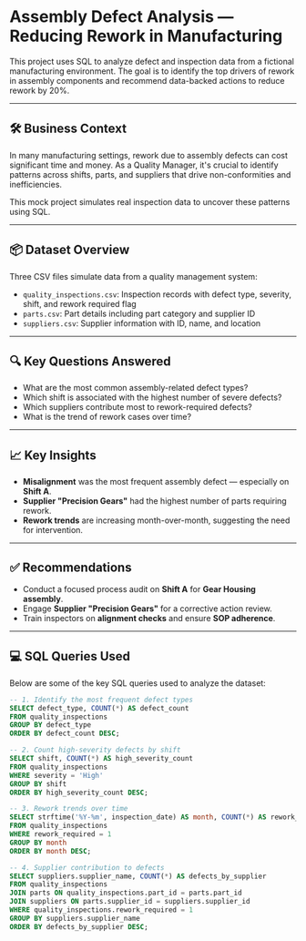 # Assembly Defect Analysis — Reducing Rework in Manufacturing

This project uses SQL to analyze defect and inspection data from a fictional manufacturing environment. The goal is to identify the top drivers of rework in assembly components and recommend data-backed actions to reduce rework by 20%.

---

## 🛠️ Business Context

In many manufacturing settings, rework due to assembly defects can cost significant time and money. As a Quality Manager, it's crucial to identify patterns across shifts, parts, and suppliers that drive non-conformities and inefficiencies.

This mock project simulates real inspection data to uncover these patterns using SQL.

---

## 📦 Dataset Overview

Three CSV files simulate data from a quality management system:

- `quality_inspections.csv`: Inspection records with defect type, severity, shift, and rework required flag
- `parts.csv`: Part details including part category and supplier ID
- `suppliers.csv`: Supplier information with ID, name, and location

---

## 🔍 Key Questions Answered

- What are the most common assembly-related defect types?
- Which shift is associated with the highest number of severe defects?
- Which suppliers contribute most to rework-required defects?
- What is the trend of rework cases over time?

---

## 📈 Key Insights

- **Misalignment** was the most frequent assembly defect — especially on **Shift A**.
- **Supplier "Precision Gears"** had the highest number of parts requiring rework.
- **Rework trends** are increasing month-over-month, suggesting the need for intervention.

---

## ✅ Recommendations

- Conduct a focused process audit on **Shift A** for **Gear Housing assembly**.
- Engage **Supplier "Precision Gears"** for a corrective action review.
- Train inspectors on **alignment checks** and ensure **SOP adherence**.

---

## 💻 SQL Queries Used

Below are some of the key SQL queries used to analyze the dataset:

```sql
-- 1. Identify the most frequent defect types
SELECT defect_type, COUNT(*) AS defect_count
FROM quality_inspections
GROUP BY defect_type
ORDER BY defect_count DESC;

-- 2. Count high-severity defects by shift
SELECT shift, COUNT(*) AS high_severity_count
FROM quality_inspections
WHERE severity = 'High'
GROUP BY shift
ORDER BY high_severity_count DESC;

-- 3. Rework trends over time
SELECT strftime('%Y-%m', inspection_date) AS month, COUNT(*) AS rework_count
FROM quality_inspections
WHERE rework_required = 1
GROUP BY month
ORDER BY month DESC;

-- 4. Supplier contribution to defects
SELECT suppliers.supplier_name, COUNT(*) AS defects_by_supplier
FROM quality_inspections
JOIN parts ON quality_inspections.part_id = parts.part_id
JOIN suppliers ON parts.supplier_id = suppliers.supplier_id
WHERE quality_inspections.rework_required = 1
GROUP BY suppliers.supplier_name
ORDER BY defects_by_supplier DESC;


